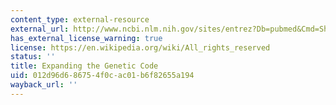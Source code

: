 ```yaml
---
content_type: external-resource
external_url: http://www.ncbi.nlm.nih.gov/sites/entrez?Db=pubmed&Cmd=ShowDetailView&TermToSearch=16689635&ordinalpos=10&itool=EntrezSystem2.PEntrez.Pubmed.Pubmed_ResultsPanel.Pubmed_RVDocSum
has_external_license_warning: true
license: https://en.wikipedia.org/wiki/All_rights_reserved
status: ''
title: Expanding the Genetic Code
uid: 012d96d6-8675-4f0c-ac01-b6f82655a194
wayback_url: ''
---
```

